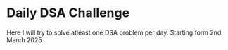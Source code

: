 # Daily DSA Challenge

Here I will try to solve atleast one DSA problem per day.
Starting form 2nd March 2025